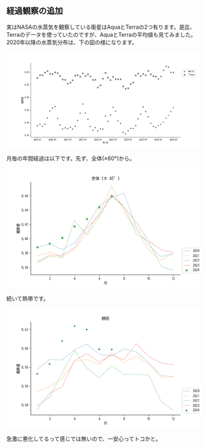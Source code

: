 ## 経過観察の追加

実はNASAの水蒸気を観察している衛星はAquaとTerraの2つ有ります。是迄、Terraのデータを使っていたのですが、AquaとTerraの平均値も見てみました。2020年以降の水蒸気分布は、下の図の様になります。

![](images/series.png)

月毎の年間経過は以下です。先ず、全体(±60°)から。

![](images/全体ー月毎.png)

続いて熱帯です。

![](images/熱帯ー月毎.png)

急激に悪化してるって感じでは無いので、一安心ってトコかと。
